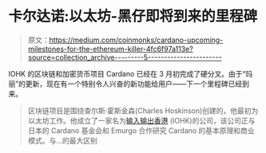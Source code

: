# 卡尔达诺:以太坊-黑仔即将到来的里程碑

> 原文：<https://medium.com/coinmonks/cardano-upcoming-milestones-for-the-ethereum-killer-4fc6f97a113e?source=collection_archive---------5----------------------->

IOHK 的区块链和加密货币项目 Cardano 已经在 3 月初完成了硬分叉。由于“玛丽”的更新，现在有一个特别令人兴奋的新功能给用户——下一个里程碑已经到来。

> 区块链项目是围绕查尔斯·霍斯金森(Charles Hoskinson)创建的，他最初为以太坊工作。他成立了一家名为[输入输出香港](https://iohk.io/) (IOHK)的公司，该公司正与日本的 Cardano 基金会和 Emurgo 合作研究 Cardano 的基本原理和商业模式。与…的最大区别